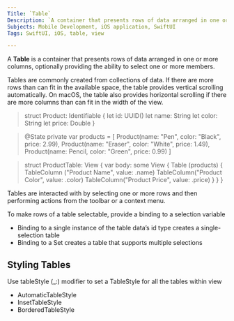 ```yaml
---
Title: `Table`
Description: `A container that presents rows of data arranged in one or more columns, optionally providing the ability to select one or more members.`
Subjects: Mobile Development, iOS application, SwiftUI
Tags: SwiftUI, iOS, table, view

---
```



A **Table** is a container that presents rows of data arranged in one or more columns, optionally providing the ability to select one or more members.

Tables are commonly created from collections of data.
If there are more rows than can fit in the available space, the table provides vertical scrolling automatically. On macOS, the table also provides horizontal scrolling if there are more columns than can fit in the width of the view.

>struct Product: Identifiable {
 let id: UUID()
 let name: String
 let color: String
 let price: Double
}

>@State private var products = [
	Product(name: "Pen", color: "Black", price: 2.99),
	Product(name: "Eraser", color: "White", price: 1.49),
	Product(name: Pencil, color: "Green", price: 0.99)
	]

>struct ProductTable: View {
	var body: some View {
		Table (products) {
			TableColumn ("Product Name", value: \.name)
			TableColumn("Product Color", value: \.color)
			TableColumn("Product Price", value: \.price) 
		}
	 }
	}
	
 



Tables are interacted with by selecting one or more rows and then performing actions from the toolbar or a context menu.

To make rows of a table selectable, provide a binding to a selection variable
* Binding to a single instance of the table data’s id type creates a single-selection table
* Binding to a Set creates a table that supports multiple selections

## Styling Tables

Use tableStyle (_:) modifier to set a TableStyle for all the tables within view
* AutomaticTableStyle
* InsetTableStyle
* BorderedTableStyle







